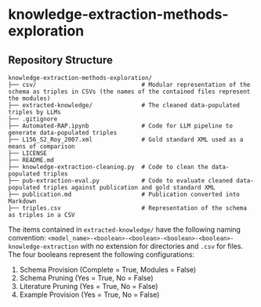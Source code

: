 # knowledge-extraction-methods-exploration

## Repository Structure

```
knowledge-extraction-methods-exploration/
├── csv/                              # Modular representation of the schema as triples in CSVs (the names of the contained files represent the modules)
├── extracted-knowledge/              # The cleaned data-populated triples by LLMs
├── .gitignore
├── Automated-RAP.ipynb               # Code for LLM pipeline to generate data-populated triples
├── L156_S2_Roy_2007.xml              # Gold standard XML used as a means of comparison
├── LICENSE
├── README.md
├── knowledge-extraction-cleaning.py  # Code to clean the data-populated triples
├── pub-extraction-eval.py            # Code to evaluate cleaned data-populated triples against publication and gold standard XML
├── publication.md                    # Publication converted into Markdown
├── triples.csv                       # Representation of the schema as triples in a CSV
```

The items contained in `extracted-knowledge/` have the following naming convention: `<model_name>-<boolean>-<boolean>-<boolean>-<boolean>-knowledge-extraction` with no extension for directories and `.csv` for files. The four booleans represent the following configurations:

1. Schema Provision (Complete = True, Modules = False)  
2. Schema Pruning (Yes = True, No = False)  
3. Literature Pruning (Yes = True, No = False)  
4. Example Provision (Yes = True, No = False)
